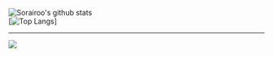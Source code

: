 ![Sorairoo's github stats](https://github-readme-stats.vercel.app/api?username=Sorairoo&show_icons=true&theme=dark)\
[![Top Langs](https://github-readme-stats.vercel.app/api/top-langs/?username=Sorairoo&theme=dark&layout=compact)]
 
---
![](https://komarev.com/ghpvc/?username=Sorairoo)
